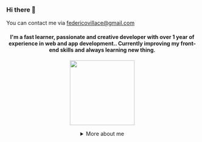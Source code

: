 ### Hi there 👋

<!--
**Federico-Villace/Federico-Villace** is a ✨ _special_ ✨ repository because its `README.md` (this file) appears on your GitHub profile.

Here are some ideas to get you started:

- 🔭 I’m currently working on ...
- 🌱 I’m currently learning ...
- 👯 I’m looking to collaborate on ...
- 🤔 I’m looking for help with ...
- 💬 Ask me about ...
- 📫 How to reach me: ...
- 😄 Pronouns: ...
- ⚡ Fun fact: ...
-->
You can contact me via federicovillace@gmail.com
<h4 align="center">
I'm a fast learner, passionate and creative developer with over 1 year of experience in web and app development.. Currently improving my front-end skills and always learning new thing.
<br />
</h4>

<p align="center">
<img height="170px" src="https://github-readme-stats.vercel.app/api/top-langs/?username=Federico-Villace&exclude_repo=,free-for-dev&layout=compact&langs_count=8&theme=omni">

</p>

<details align="center">
  <summary>More about me</summary>
  
Linkedin: 
  https://www.linkedin.com/in/federico-villace-745878163/

If you want to know more about me just send me a mail to federicovillace@gmail.com and I would gladly answer your questions or try to help you out with whatever you need! 


</details>
